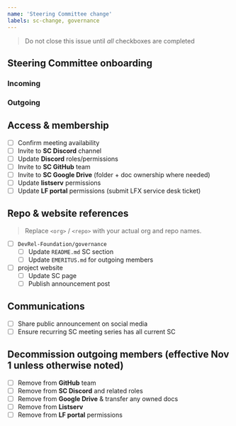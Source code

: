 ```yaml
---
name: 'Steering Committee change'
labels: sc-change, governance
---
```


> Do not close this issue until _all_ checkboxes are completed

## Steering Committee onboarding

### Incoming
<!--
| Name | Pronouns | GitHub | Preferred email(s) |
| --- | --- | --- | --- |
| Jane Steering | she/her | @janesteering | jane@work.edu, jane@personal.com |
-->

### Outgoing
<!--
- @handle1
- @handle2
-->

## Access & membership

- [ ] Confirm meeting availability
- [ ] Invite to **SC Discord** channel
- [ ] Update **Discord** roles/permissions
- [ ] Invite to **SC GitHub** team
- [ ] Invite to **SC Google Drive** (folder + doc ownership where needed)
- [ ] Update **listserv** permissions 
- [ ] Update **LF portal** permissions (submit LFX service desk ticket)

## Repo & website references
> Replace `<org>` / `<repo>` with your actual org and repo names.

- [ ] `DevRel-Foundation/governance`
  - [ ] Update `README.md` SC section
  - [ ] Update `EMERITUS.md` for outgoing members
- [ ] project website
  - [ ] Update SC page
  - [ ] Publish announcement post

## Communications
- [ ] Share public announcement on social media
- [ ] Ensure recurring SC meeting series has all current SC

## Decommission outgoing members (effective **Nov 1** unless otherwise noted)
- [ ] Remove from **GitHub** team
- [ ] Remove from **SC Discord** and related roles
- [ ] Remove from **Google Drive** & transfer any owned docs
- [ ] Remove from **Listserv** 
- [ ] Remove from **LF portal** permissions
